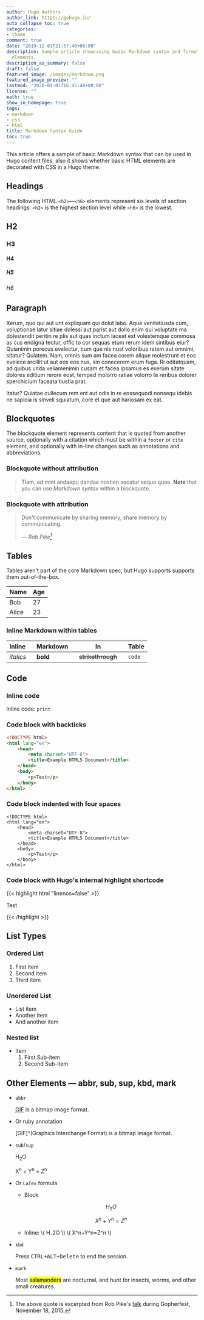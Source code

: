 ```yaml
---
author: Hugo Authors
author_link: https://gohugo.io/
auto_collapse_toc: true
categories:
- theme
comment: true
date: "2019-12-01T21:57:40+08:00"
description: Sample article showcasing basic Markdown syntax and formatting for HTML
  elements.
description_as_summary: false
draft: false
featured_image: /images/markdown.png
featured_image_preview: ""
lastmod: "2020-01-01T16:45:40+08:00"
license: ""
math: true
show_in_homepage: true
tags:
- markdown
- css
- html
title: Markdown Syntax Guide
toc: true
---
```


This article offers a sample of basic Markdown syntax that can be used in Hugo content files, also it shows whether basic HTML elements are decorated with CSS in a Hugo theme.
<!--more-->

## Headings

The following HTML `<h2>`—`<h6>` elements represent six levels of section headings. `<h2>` is the highest section level while `<h6>` is the lowest.

## H2
### H3
#### H4
##### H5
###### H6

## Paragraph

Xerum, quo qui aut unt expliquam qui dolut labo. Aque venitatiusda cum,
voluptionse latur sitiae dolessi aut parist aut dollo enim qui voluptate ma dolestendit
peritin re plis aut quas inctum laceat est volestemque commosa as cus endigna tectur,
offic to cor sequas etum rerum idem sintibus eiur? Quianimin porecus evelectur,
cum que nis nust voloribus ratem aut omnimi, sitatur? Quiatem. Nam, omnis sum am facea
corem alique molestrunt et eos evelece arcillit ut aut eos eos nus, sin conecerem erum
fuga. Ri oditatquam, ad quibus unda veliamenimin cusam et facea ipsamus es exerum sitate
dolores editium rerore eost, temped molorro ratiae volorro te reribus dolorer
sperchicium faceata tiustia prat.

Itatur? Quiatae cullecum rem ent aut odis in re eossequodi nonsequ idebis ne sapicia is
sinveli squiatum, core et que aut hariosam ex eat.

## Blockquotes

The blockquote element represents content that is quoted from another source, optionally
with a citation which must be within a `footer` or `cite` element, and optionally with
in-line changes such as annotations and abbreviations.

### Blockquote without attribution

> Tiam, ad mint andaepu dandae nostion secatur sequo quae.
> **Note** that you can use *Markdown syntax* within a blockquote.

### Blockquote with attribution

> Don't communicate by sharing memory, share memory by communicating.</p>
> — <cite>Rob Pike[^1]</cite>

[^1]: The above quote is excerpted from Rob Pike's [talk](https://www.youtube.com/watch?v=PAAkCSZUG1c) during Gopherfest, November 18, 2015.

## Tables

Tables aren't part of the core Markdown spec, but Hugo supports supports them out-of-the-box.

   Name | Age
--------|------
    Bob | 27
  Alice | 23

### Inline Markdown within tables

| Inline&nbsp;&nbsp;&nbsp;     | Markdown&nbsp;&nbsp;&nbsp;  | In&nbsp;&nbsp;&nbsp;                | Table      |
| ---------- | --------- | ----------------- | ---------- |
| *italics*  | **bold**  | ~~strikethrough~~&nbsp;&nbsp;&nbsp; | `code`     |

## Code

### Inline code

Inline code: `print`

### Code block with backticks

```html {hl_lines=["8-9"],linenostart=10}
<!DOCTYPE html>
<html lang="en">
    <head>
        <meta charset="UTF-8">
        <title>Example HTML5 Document</title>
    </head>
    <body>
        <p>Test</p>
    </body>
</html>
```

### Code block indented with four spaces

    <!DOCTYPE html>
    <html lang="en">
        <head>
            <meta charset="UTF-8">
            <title>Example HTML5 Document</title>
        </head>
        <body>
            <p>Test</p>
        </body>
    </html>

### Code block with Hugo's internal highlight shortcode

{{< highlight html "linenos=false" >}}
<!DOCTYPE html>
<html lang="en">
    <head>
        <meta charset="UTF-8">
        <title>Example HTML5 Document</title>
    </head>
    <body>
        <p>Test</p>
    </body>
</html>
{{< /highlight >}}

## List Types

### Ordered List

1. First item
2. Second item
3. Third item

### Unordered List

* List item
* Another item
* And another item

### Nested list

* Item
  1. First Sub-item
  2. Second Sub-item

## Other Elements — abbr, sub, sup, kbd, mark

* `abbr`

  <abbr title="Graphics Interchange Format">GIF</abbr> is a bitmap image format.

* Or ruby annotation

  [GIF]^(Graphics Interchange Format) is a bitmap image format.

* `sub`/`sup`

  H<sub>2</sub>O

  X<sup>n</sup> + Y<sup>n</sup> = Z<sup>n</sup>

* Or `LaTex` formula

  * Block

    $$ H_2O $$

    $$ X^n+Y^n=Z^n $$

  * Inline: \\( H_2O \\) \\( X^n+Y^n=Z^n \\)

* `kbd`

  Press <kbd><kbd>CTRL</kbd>+<kbd>ALT</kbd>+<kbd>Delete</kbd></kbd> to end the session.

* `mark`

  Most <mark>salamanders</mark> are nocturnal, and hunt for insects, worms,
  and other small creatures.
